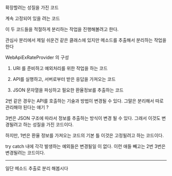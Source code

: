 
확장할려는 성질을 가진 코드

계속 고정되어 있을 려는 코드

이 두 코드들을 적절하게 분리하는 작업을 진행해볼려고 한다.

관심사 분리에서 제일 쉬운건 같은 클래스에 있지만 메소드를 추출해서 분리하는 작업을 한다



WebApiExRateProvider 의 구성

1. URI 를 준비하고 예외처리를 위한 작업을 하는 코드

2. API를 실행하고, 서버로부터 받은 응답을 가져오는 코드

3. JSON 문자열을 파싱하고 필요한 환율정보를 추출하는 코드


2번 같은 경우는 API를 호출하는 기술과 방법이 변경될 수 있다. 그말은 분리해서 따로 관리해야 된다는 얘기 ?

3번은 JSON 구조에 따라서 정보를 추출하는 방식이 변경 될 수 있다. 그래서 이것도 변경될려고 하는 성질을 가진 코드이다.

하지만, 1번은 환율 정보를 가져오는 코드의 기본 틀 이것은 고정될려고 하는 코드이다.


try catch 내에 각각 발생하는 예외들은 변경될일 이 없다. 이런 애들 빼고는 2번 3번은 변경될려는 코드이다.


---

일단 메소드 추출로 분리 해봅시다

